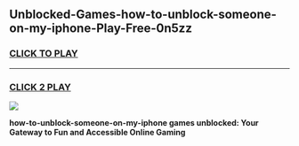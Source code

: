 
## Unblocked-Games-how-to-unblock-someone-on-my-iphone-Play-Free-0n5zz
<h3>
<a href="https://premium76.site?title=how-to-unblock-someone-on-my-iphone&ref=23A">CLICK TO PLAY</a></h3>
<hr>

<h3>
<a href="https://premium76.site?title=how-to-unblock-someone-on-my-iphone&ref=23A">CLICK 2 PLAY</a>
  
</h3>

<a href="https://premium76.site?title=how-to-unblock-someone-on-my-iphone&ref=23A"><img src="https://clearcache.store/games.png"></a>


**how-to-unblock-someone-on-my-iphone games unblocked: Your Gateway to Fun and Accessible Online Gaming**
